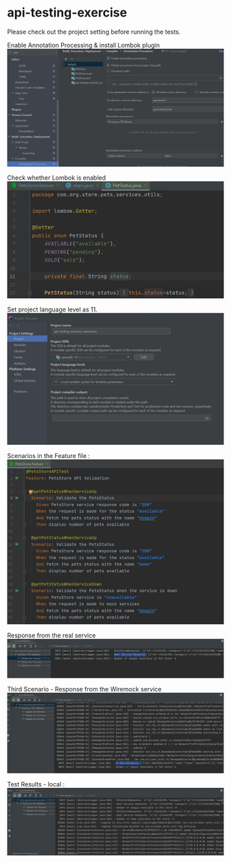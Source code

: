 
# api-testing-exercise

Please check out the project setting before running the tests.

Enable Annotation Processing & install Lombok plugin
![alt text](https://github.com/beingashok/api-testing-exercise/blob/develop/Screenshots/Annotation_Enabled.jpg)

Check whether Lombok is enabled
![alt text](https://github.com/beingashok/api-testing-exercise/blob/develop/Screenshots/Lombok%20Enabled.jpg)

Set project language level as 11.
![alt text](https://github.com/beingashok/api-testing-exercise/blob/develop/Screenshots/Project_Settings.jpg)


Scenarios in the Feature file :
![alt text](https://github.com/beingashok/api-testing-exercise/blob/develop/Screenshots/Feature_file.jpg)

Response from the real service
![alt text](https://github.com/beingashok/api-testing-exercise/blob/develop/Screenshots/Real_service_response.jpg)

Third Scenario - Response from the Wiremock service
![alt text](https://github.com/beingashok/api-testing-exercise/blob/develop/Screenshots/wiremock_response.jpg)

Test Results - local :
![alt text](https://github.com/beingashok/api-testing-exercise/blob/develop/Screenshots/Test_Pass.jpg)
